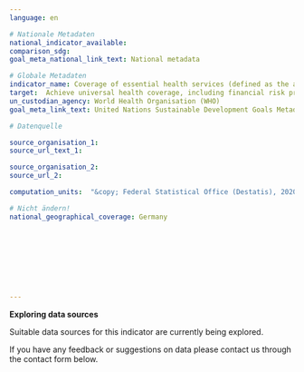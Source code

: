 ```yaml
---
language: en

# Nationale Metadaten
national_indicator_available:
comparison_sdg:
goal_meta_national_link_text: National metadata

# Globale Metadaten
indicator_name: Coverage of essential health services (defined as the average coverage of essential services based on tracer interventions that include reproductive, maternal, newborn and child health, infectious diseases, non-communicable diseases and service capacity and access, among the general and the most disadvantaged population)
target:  Achieve universal health coverage, including financial risk protection, access to quality essential health-care services and access to safe, effective, quality and affordable essential medicines and vaccines for all
un_custodian_agency: World Health Organisation (WHO)
goal_meta_link_text: United Nations Sustainable Development Goals Metadata

# Datenquelle

source_organisation_1:
source_url_text_1:

source_organisation_2:
source_url_2:

computation_units:  "&copy; Federal Statistical Office (Destatis), 2020"

# Nicht ändern!
national_geographical_coverage: Germany









---
```

**Exploring data sources**

Suitable data sources for this indicator are currently being explored.

If you have any feedback or suggestions on data please contact us through the contact form below.

